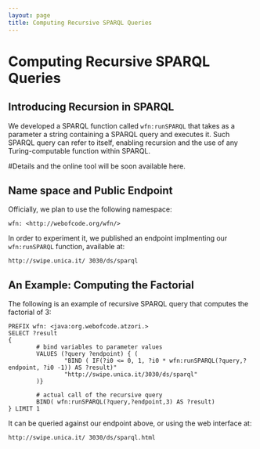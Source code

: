 ```yaml
---
layout: page
title: Computing Recursive SPARQL Queries
---
```


Computing Recursive SPARQL Queries
==================================

Introducing Recursion in SPARQL
-------------------------------

We developed a SPARQL function called `wfn:runSPARQL` that takes as a parameter a string containing a SPARQL query and executes it.
Such SPARQL query can refer to itself, enabling recursion and the use of any Turing-computable function within SPARQL.

#Details and the online tool will be soon available here.


Name space and Public Endpoint
----------
Officially, we plan to use the following namespace:

    wfn: <http://webofcode.org/wfn/>
    
In order to experiment it, we published an endpoint implmenting our `wfn:runSPARQL` function, available at:

    http://swipe.unica.it/ 3030/ds/sparql
    
    
An Example: Computing the Factorial
-----------------------------------

The following is an example of recursive SPARQL query that computes the factorial of 3: 

    PREFIX wfn: <java:org.webofcode.atzori.>
    SELECT ?result 
    { 
            # bind variables to parameter values 
            VALUES (?query ?endpoint) { ( 
                    "BIND ( IF(?i0 <= 0, 1, ?i0 * wfn:runSPARQL(?query,?endpoint, ?i0 -1)) AS ?result)" 
                    "http://swipe.unica.it/3030/ds/sparql"
            )}
       
            # actual call of the recursive query 
            BIND( wfn:runSPARQL(?query,?endpoint,3) AS ?result)
    } LIMIT 1

It can be queried against our endpoint above, or using the web interface at:

    http://swipe.unica.it/ 3030/ds/sparql.html


